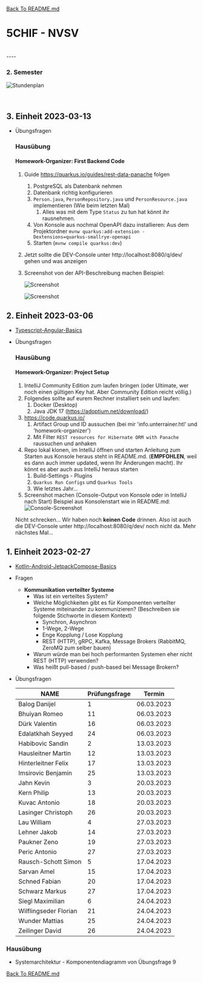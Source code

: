 [Back To README.md][back]

# 5CHIF - NVSV

<br>
----

### 2. Semester

![Stundenplan](https://raw.githubusercontent.com/UnterrainerInformatik/htl/master/img/2023-5CHIF-2-Stundenplan.png?maxAge=1)

<br>





## 3. Einheit 2023-03-13

* Übungsfragen

  ### Hausübung

  #### Homework-Organizer: First Backend Code

  1. Guide https://quarkus.io/guides/rest-data-panache folgen
     1. PostgreSQL als Datenbank nehmen
     2. Datenbank richtig konfigurieren
     3. `Person.java`, `PersonRepository.java` und `PersonResource.java` implementieren (Wie beim letzten Mal)
        1. Alles was mit dem Type `Status` zu tun hat könnt ihr rausnehmen.
     4. Von Konsole aus nochmal OpenAPI dazu installieren:
        Aus dem Projektordner `mvnw quarkus:add-extension -Dextensions=quarkus-smallrye-openapi`
     5. Starten (`mvnw compile quarkus:dev`)
  2. Jetzt sollte die DEV-Console unter http://localhost:8080/q/dev/ gehen und was anzeigen
  3. Screenshot von der API-Beschreibung machen
     Beispiel:
     
     ![Screenshot](https://raw.githubusercontent.com/UnterrainerInformatik/htl/master/img/2023-NVSV-homework-organizer-2.png?maxAge=1)
     
     ![Screenshot](https://raw.githubusercontent.com/UnterrainerInformatik/htl/master/img/2023-NVSV-homework-organizer-3.png?maxAge=1)
     
     
  

## 2. Einheit 2023-03-06

* [Typescript-Angular-Basics](https://github.com/UnterrainerInformatik/htl/blob/master/presentations/typescript-angluar-basics.pdf)

* Übungsfragen

  ### Hausübung

  #### Homework-Organizer: Project Setup

  1. IntelliJ Community Edition zum laufen bringen (oder Ultimate, wer noch einen gültigen Key hat. Aber Community Edition reicht völlig.)
  2. Folgendes sollte auf eurem Rechner installiert sein und laufen:
     1. Docker (Desktop)
     2. Java JDK 17 (https://adoptium.net/download/)
  3. https://code.quarkus.io/
     1. Artifact Group und ID aussuchen (bei mir 'info.unterrainer.htl' und 'homework-organizer')
     2. Mit Filter `REST resources for Hibernate ORM with Panache` raussuchen und anhaken
  4. Repo lokal klonen, im IntelliJ öffnen und starten
     Anleitung zum Starten aus Konsole heraus steht in README.md. (**EMPFOHLEN**, weil es dann auch immer updated, wenn Ihr Änderungen macht).
     Ihr könnt es aber auch aus IntelliJ heraus starten
     1. Build-Settings - Plugins
     2. `Quarkus Run Configs` und `Quarkus Tools`
     3. Wie letztes Jahr...
  5. Screenshot machen (Console-Output von Konsole oder in IntelliJ nach Start)
     Beispiel aus Konsolenstart wie in README.md:
     ![Console-Screenshot](https://raw.githubusercontent.com/UnterrainerInformatik/htl/master/img/2023-NVSV-homework-organizer-1.png?maxAge=1)
  
  Nicht schrecken... Wir haben noch **keinen Code** drinnen. Also ist auch die DEV-Console unter http://localhost:8080/q/dev/ noch nicht da.
  Mehr nächstes Mal...
  
  

## 1. Einheit 2023-02-27

* [Kotlin-Android-JetpackCompose-Basics](https://github.com/UnterrainerInformatik/htl/blob/master/presentations/kotlin-android-basics.pdf)

* Fragen
  * **Kommunikation verteilter Systeme**
    * Was ist ein verteiltes System?
    * Welche Möglichkeiten gibt es für Komponenten verteilter Systeme miteinander zu kommunizieren?
      (Beschreiben sie folgende Stichworte in diesem Kontext)
      * Synchron, Asynchron
      * 1-Wege, 2-Wege
      * Enge Kopplung / Lose Kopplung
      * REST (HTTP), gRPC, Kafka, Message Brokers (RabbitMQ, ZeroMQ zum selber bauen)
    * Warum würde man bei hoch performanten Systemen eher nicht REST (HTTP) verwenden?
    * Was heißt pull-based / push-based bei Message Brokern?
  
* Übungsfragen

  | NAME                  | Prüfungsfrage | Termin     |
  | --------------------- | ------------- | ---------- |
  | Balog Danijel         | 1             | 06.03.2023 |
  | Bhuiyan Romeo         | 11            | 06.03.2023 |
  | Dürk Valentin         | 16            | 06.03.2023 |
  | Edalatkhah Seyyed     | 24            | 06.03.2023 |
  | Habibovic Sandin      | 2             | 13.03.2023 |
  | Hausleitner Martin    | 12            | 13.03.2023 |
  | Hinterleitner Felix   | 17            | 13.03.2023 |
  | Imsirovic Benjamin    | 25            | 13.03.2023 |
  | Jahn Kevin            | 3             | 20.03.2023 |
  | Kern Philip           | 13            | 20.03.2023 |
  | Kuvac Antonio         | 18            | 20.03.2023 |
  | Lasinger Christoph    | 26            | 20.03.2023 |
  | Lau William           | 4             | 27.03.2023 |
  | Lehner Jakob          | 14            | 27.03.2023 |
  | Paukner Zeno          | 19            | 27.03.2023 |
  | Peric Antonio         | 27            | 27.03.2023 |
  | Rausch-Schott Simon   | 5             | 17.04.2023 |
  | Sarvan Amel           | 15            | 17.04.2023 |
  | Schned Fabian         | 20            | 17.04.2023 |
  | Schwarz Markus        | 27            | 17.04.2023 |
  | Siegl Maximilian      | 6             | 24.04.2023 |
  | Wilflingseder Florian | 21            | 24.04.2023 |
  | Wunder Mattias        | 25            | 24.04.2023 |
  | Zeilinger David       | 26            | 24.04.2023 |

### Hausübung

* Systemarchitektur - Komponentendiagramm von Übungsfrage 9






[Back To README.md][back]

[back]: https://github.com/UnterrainerInformatik/htl
